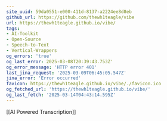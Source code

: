 ```yaml
---
site_uuid: 59da0551-e000-411d-8137-a2224ee8d8eb
github_url: https://github.com/thewh1teagle/vibe
url: https://thewh1teagle.github.io/vibe/
tags:
- AI-Toolkit
- Open-Source
- Speech-to-Text
- Vertical-Wrappers
og_errors: 'true'
og_last_error: 2025-03-08T20:39:43.753Z'
og_error_message: 'HTTP error 401'
last_jina_request: '2025-03-09T06:45:05.547Z'
jina_error: 'Error occurred'
favicon: https://thewh1teagle.github.io/vibe/./favicon.ico
og_fetched_url: 'https://thewh1teagle.github.io/vibe/'
og_last_fetch: '2025-03-14T04:43:14.595Z'
---
```



[[AI Powered Transcription]]
